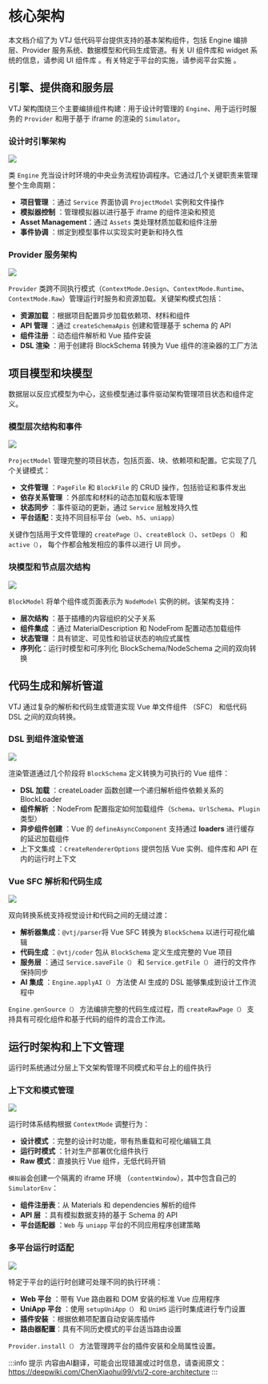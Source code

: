 # 核心架构

本文档介绍了为 VTJ 低代码平台提供支持的基本架构组件，包括 Engine 编排层、Provider 服务系统、数据模型和代码生成管道。有关 UI 组件库和 widget 系统的信息，请参阅 UI 组件库 。有关特定于平台的实施，请参阅平台实施 。

## 引擎、提供商和服务层

VTJ 架构围绕三个主要编排组件构建：用于设计时管理的 `Engine`、用于运行时服务的 `Provider` 和用于基于 iframe 的渲染的 `Simulator`。

### 设计时引擎架构

![](../svg/2/1.png)

类 `Engine` 充当设计时环境的中央业务流程协调程序。它通过几个关键职责来管理整个生命周期：

- **项目管理** ：通过 `Service` 界面协调 `ProjectModel` 实例和文件操作
- **模拟器控制** ：管理模拟器以进行基于 iframe 的组件渲染和预览
- **Asset Management**：通过 `Assets` 类处理材质加载和组件注册
- **事件协调** ：绑定到模型事件以实现实时更新和持久性

### Provider 服务架构

![](../svg/2/2.png)

`Provider` 类跨不同执行模式（`ContextMode.Design`、`ContextMode.Runtime`、`ContextMode.Raw`）管理运行时服务和资源加载。关键架构模式包括：

- **资源加载** ：根据项目配置异步加载依赖项、材料和组件
- **API 管理** ：通过 `createSchemaApis` 创建和管理基于 schema 的 API
- **组件注册** ：动态组件解析和 Vue 插件安装
- **DSL 渲染** ：用于创建将 BlockSchema 转换为 Vue 组件的渲染器的工厂方法

## 项目模型和块模型

数据层以反应式模型为中心，这些模型通过事件驱动架构管理项目状态和组件定义。

### 模型层次结构和事件

![](../svg/2/3.png)

`ProjectModel` 管理完整的项目状态，包括页面、块、依赖项和配置。它实现了几个关键模式：

- **文件管理** ：`PageFile` 和 `BlockFile` 的 CRUD 操作，包括验证和事件发出
- **依存关系管理** ：外部库和材料的动态加载和版本管理
- **状态同步** ：事件驱动的更新，通过 `Service` 层触发持久性
- **平台适配**：支持不同目标平台（`web`、`h5`、`uniapp`）

关键作包括用于文件管理的 `createPage（）`、`createBlock（）`、`setDeps（）` 和 `active（）`， 每个作都会触发相应的事件以进行 UI 同步。

### 块模型和节点层次结构

![](../svg/2/4.png)

`BlockModel` 将单个组件或页面表示为 `NodeModel` 实例的树。该架构支持：

- **层次结构** ：基于插槽的内容组织的父子关系
- **组件集成** ：通过 MaterialDescription 和 NodeFrom 配置动态加载组件
- **状态管理** ：具有锁定、可见性和验证状态的响应式属性
- **序列化**：运行时模型和可序列化 BlockSchema/NodeSchema 之间的双向转换

## 代码生成和解析管道

VTJ 通过复杂的解析和代码生成管道实现 Vue 单文件组件 （SFC） 和低代码 DSL 之间的双向转换。

### DSL 到组件渲染管道

![](../svg/2/5.png)

渲染管道通过几个阶段将 `BlockSchema` 定义转换为可执行的 Vue 组件：

- **DSL 加载** ：createLoader 函数创建一个递归解析组件依赖关系的 BlockLoader
- **组件解析** ：NodeFrom 配置指定如何加载组件（`Schema`、`UrlSchema`、`Plugin` 类型）
- **异步组件创建** ：Vue 的 `defineAsyncComponent` 支持通过 **loaders** 进行缓存的延迟加载组件
- 上下文集成 ：`CreateRendererOptions` 提供包括 Vue 实例、组件库和 API 在内的运行时上下文

### Vue SFC 解析和代码生成

![](../svg/2/6.png)

双向转换系统支持视觉设计和代码之间的无缝过渡：

- **解析器集成**：`@vtj/parser`将 Vue SFC 转换为 `BlockSchema` 以进行可视化编辑
- **代码生成** ：`@vtj/coder` 包从 `BlockSchema` 定义生成完整的 Vue 项目
- **服务层** ：通过 `Service.saveFile（）` 和 `Service.getFile（）` 进行的文件作保持同步
- **AI 集成** ：`Engine.applyAI（）` 方法使 AI 生成的 DSL 能够集成到设计工作流程中

`Engine.genSource（）` 方法编排完整的代码生成过程，而 `createRawPage（）` 支持具有可视化组件和基于代码的组件的混合工作流。

## 运行时架构和上下文管理

运行时系统通过分层上下文架构管理不同模式和平台上的组件执行

### 上下文和模式管理

![](../svg/2/7.png)

运行时体系结构根据 `ContextMode` 调整行为：

- **设计模式** ：完整的设计时功能，带有热重载和可视化编辑工具
- **运行时模式** ：针对生产部署优化组件执行
- **Raw 模式**：直接执行 Vue 组件，无低代码开销

`模拟器`会创建一个隔离的 iframe 环境 （`contentWindow`），其中包含自己的 `SimulatorEnv`：

- **组件注册表**：从 Materials 和 dependencies 解析的组件
- **API 层** ：具有模拟数据支持的基于 Schema 的 API
- **平台适配器** ：`Web` 与 `uniapp` 平台的不同应用程序创建策略

### 多平台运行时适配

![](../svg/2/8.png)

特定于平台的运行时创建可处理不同的执行环境：

- **Web 平台** ：带有 Vue 路由器和 DOM 安装的标准 Vue 应用程序
- **UniApp 平台** ：使用 `setupUniApp（）` 和 `UniH5` 运行时集成进行专门设置
- **插件安装** ：根据依赖项配置自动安装库插件
- **路由器配置**：具有不同历史模式的平台适当路由设置

`Provider.install（）` 方法管理跨平台的插件安装和全局属性设置。

:::info 提示
内容由AI翻译，可能会出现错漏或过时信息，请查阅原文：https://deepwiki.com/ChenXiaohui99/vtj/2-core-architecture
:::
